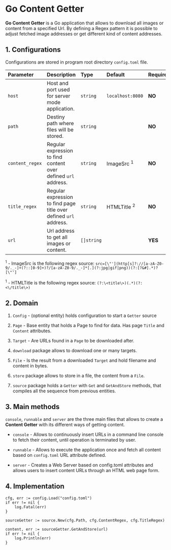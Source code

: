# Go Content Getter

**Go Content Getter** is a Go application that allows to download all images or content from a specified Url.
By defining a Regex pattern it is possible to adjust fetched image addresses or get different kind of content addresses.

## 1. Configurations

Configurations are stored in program root directory ``config.toml`` file.

| Parameter       | Description                                                       | Type       | Default                | Required |
|:----------------|:------------------------------------------------------------------|:-----------|:-----------------------|:---------|
| `host`          | Host and port used for server mode application.                   | `string`   | `localhost:8080`       | **NO**   |
| `path`          | Destiny path where files will be stored.                          | `string`   | ` `                    | **NO**   |
| `content_regex` | Regular expression to find content over defined `url` address.    | `string`   | ImageSrc <sup>1</sup>  | **NO**   |
| `title_regex`   | Regular expression to find page title over defined `url` address. | `string`   | HTMLTitle <sup>2</sup> | **NO**   |
| `url`           | Url address to get all images or content.                         | `[]string` | ` `                    | **YES**  |

<sup>1</sup> - ImageSrc is the following regex source: 
``
src=[\"'](http[s]?://[a-zA-Z0-9/._-]+(?::[0-9]+)?/[a-zA-Z0-9/._-]*[.](?:jpg|gif|png))(?:[?&#].*)?[\"']
``

<sup>1</sup> - HTMLTitle is the following regex source:
``
(?:\<title\>)(.*)(?:<\/title\>)
``

## 2. Domain

1. `Config` - (optional entity) holds configuration to start a `Getter` source

2. `Page` - Base entity that holds a Page to find for data. Has page `Title` and `Content` attributes.

3. `Target` - Are URLs found in a `Page` to be downloaded after.

4. `download` package allows to download one or many targets.

5. `File` - Is the result from a downloaded `Target` and hold filename and content in bytes.

6. `store` package allows to store in a file, the content from a `File`.

7. `source` package holds a `Getter` with `Get` and `GetAndStore` methods, that compiles all the sequence
from previous entities.

## 3. Main methods

``console``, ``runnable`` and ``server`` are the three main files that allows to create a **Content Getter** with
its different ways of getting content.

* ``console`` - Allows to continuously insert URLs in a command line console to fetch their content, until operation is
terminated by user.

* ``runnable`` - Allows to execute the application once and fetch all content based on ``config.toml`` URL attribute defined.

* ``server`` - Creates a Web Server based on config.toml attributes and allows users to insert content URLs through an
HTML web page form.

## 4. Implementation

```
cfg, err := config.Load("config.toml")
if err != nil {
    log.Fatal(err)
}

sourceGetter := source.New(cfg.Path, cfg.ContentRegex, cfg.TitleRegex)

content, err := sourceGetter.GetAndStore(url)
if err != nil {
    log.Println(err)
}
```
